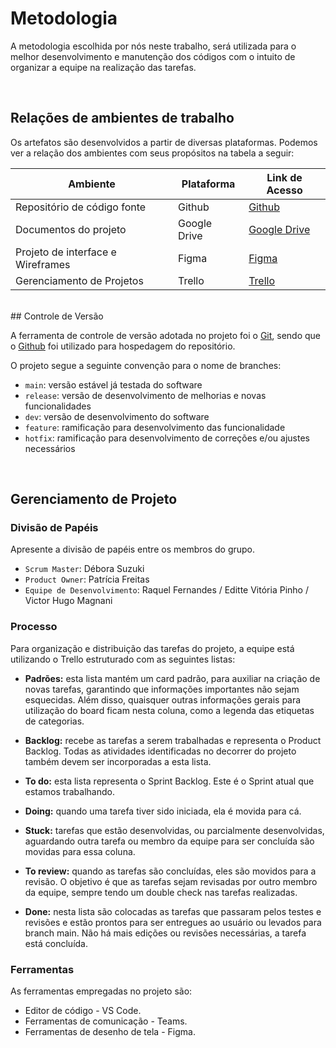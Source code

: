 # Metodologia

A metodologia escolhida por nós neste trabalho, será utilizada para o melhor desenvolvimento e manutenção dos códigos com o intuito de organizar a equipe na realização das tarefas.

<br>

## Relações de ambientes de trabalho

Os artefatos são desenvolvidos a partir de diversas plataformas. Podemos ver a relação dos ambientes com seus propósitos na tabela a seguir:

| Ambiente                          | Plataforma   | Link de Acesso                                                                                                                                                       |
| --------------------------------- | ------------ | -------------------------------------------------------------------------------------------------------------------------------------------------------------------- |
| Repositório de código fonte       | Github       | [Github](https://github.com/ICEI-PUC-Minas-PMV-ADS/pmv-ads-2021-2-e1-proj-web-t6-ads_2021_02_e1_grupo_5/blob/main/docs/02-Especifica%C3%A7%C3%A3o%20do%20Projeto.md) |
| Documentos do projeto             | Google Drive | [Google Drive](https://drive.google.com/drive/u/0/folders/1_DSil6Cecoga6UuF4MMH_uj62YiddpZZ)                                                                         |
| Projeto de interface e Wireframes | Figma        | [Figma](https://www.figma.com/file/XoWr0uT8hI2LQNbomb2TL0/ADS-GRUPO-5?node-id=65%3A7)                                                                                |
| Gerenciamento de Projetos         | Trello       | [Trello](https://trello.com/b/aOD58m2P/ads-grupo-5)                                                                                                                  |

<br>
## Controle de Versão

A ferramenta de controle de versão adotada no projeto foi o
[Git](https://git-scm.com/), sendo que o [Github](https://github.com)
foi utilizado para hospedagem do repositório.

O projeto segue a seguinte convenção para o nome de branches:

- `main`: versão estável já testada do software
- `release`: versão de desenvolvimento de melhorias e novas funcionalidades
- `dev`: versão de desenvolvimento do software
- `feature`: ramificação para desenvolvimento das funcionalidade
- `hotfix`: ramificação para desenvolvimento de correções e/ou ajustes necessários

<br>

## Gerenciamento de Projeto

### Divisão de Papéis

Apresente a divisão de papéis entre os membros do grupo.

- `Scrum Master`: Débora Suzuki
- `Product Owner`: Patrícia Freitas
- `Equipe de Desenvolvimento`: Raquel Fernandes / Editte Vitória Pinho / Victor Hugo Magnani

### Processo

Para organização e distribuição das tarefas do projeto, a equipe está utilizando o Trello estruturado com as seguintes listas:

- <strong>Padrões:</strong> esta lista mantém um card padrão, para auxiliar na criação de novas tarefas, garantindo que informações importantes não sejam esquecidas. Além disso, quaisquer outras informações gerais para utilização do board ficam nesta coluna, como a legenda das etiquetas de categorias.

- <strong>Backlog:</strong> recebe as tarefas a serem trabalhadas e representa o Product Backlog. Todas as atividades identificadas no decorrer do projeto também devem ser incorporadas a esta lista.

- <strong>To do:</strong> esta lista representa o Sprint Backlog. Este é o Sprint atual que estamos trabalhando.

- <strong>Doing:</strong> quando uma tarefa tiver sido iniciada, ela é movida para cá.

- <strong>Stuck:</strong> tarefas que estão desenvolvidas, ou parcialmente desenvolvidas, aguardando outra tarefa ou membro da equipe para ser concluída são movidas para essa coluna.

- <strong>To review:</strong> quando as tarefas são concluídas, eles são movidos para a revisão. O objetivo é que as tarefas sejam revisadas por outro membro da equipe, sempre tendo um double check nas tarefas realizadas.

- <strong>Done:</strong> nesta lista são colocadas as tarefas que passaram pelos testes e revisões e estão prontos para ser entregues ao usuário ou levados para branch main. Não há mais edições ou revisões necessárias, a tarefa está concluída.

### Ferramentas

As ferramentas empregadas no projeto são:

- Editor de código - VS Code.
- Ferramentas de comunicação - Teams.
- Ferramentas de desenho de tela - Figma.
